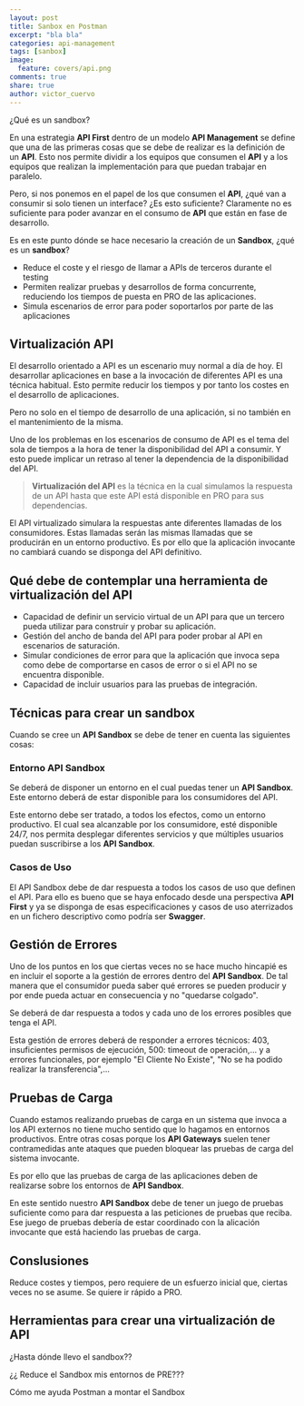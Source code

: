 ```yaml
---
layout: post
title: Sanbox en Postman
excerpt: "bla bla"
categories: api-management
tags: [sanbox]
image:
  feature: covers/api.png
comments: true
share: true
author: victor_cuervo
---
```



¿Qué es un sandbox?


En una estrategia **API First** dentro de un modelo **API Management** se define que una de las primeras cosas que se debe de realizar es la definición de un **API**. Esto nos permite dividir a los equipos que consumen el **API** y a los equipos que realizan la implementación para que puedan trabajar en paralelo.

Pero, si nos ponemos en el papel de los que consumen el **API**, ¿qué van a consumir si solo tienen un interface? ¿Es esto suficiente? Claramente no es suficiente para poder avanzar en el consumo de **API** que están en fase de desarrollo.

Es en este punto dónde se hace necesario la creación de un **Sandbox**, ¿qué es un **sandbox**?



* Reduce el coste y el riesgo de llamar a APIs de terceros durante el testing
* Permiten realizar pruebas y desarrollos de forma concurrente, reduciendo los tiempos de puesta en PRO de las aplicaciones.
* Simula escenarios de error para poder soportarlos por parte de las aplicaciones


## Virtualización API
El desarrollo orientado a API es un escenario muy normal a día de hoy. El desarrollar aplicaciones en base a la invocación de diferentes API es una técnica habitual. Esto permite reducir los tiempos y por tanto los costes en el desarrollo de aplicaciones.

Pero no solo en el tiempo de desarrollo de una aplicación, si no también en el mantenimiento de la misma.

Uno de los problemas en los escenarios de consumo de API es el tema del sola de tiempos a la hora de tener la disponibilidad del API a consumir. Y esto puede implicar un retraso al tener la dependencia de la disponibilidad del API.

> **Virtualización del API** es la técnica en la cual simulamos la respuesta de un API hasta que este API está disponible en PRO para sus dependencias.

El API virtualizado simulara la respuestas ante diferentes llamadas de los consumidores. Estas llamadas serán las mismas llamadas que se producirán en un entorno productivo. Es por ello que la aplicación invocante no cambiará cuando se disponga del API definitivo.


## Qué debe de contemplar una herramienta de virtualización del API
* Capacidad de definir un servicio virtual de un API para que un tercero pueda utilizar para construir y probar su aplicación.
* Gestión del ancho de banda del API para poder probar al API en escenarios de saturación.
* Simular condiciones de error para que la aplicación que invoca sepa como debe de comportarse en casos de error o si el API no se encuentra disponible.
* Capacidad de incluir usuarios para las pruebas de integración.

## Técnicas para crear un sandbox

Cuando se cree un **API Sandbox** se debe de tener en cuenta las siguientes cosas:

### Entorno API Sandbox
Se deberá de disponer un entorno en el cual puedas tener un **API Sandbox**. Este entorno deberá de estar disponible para los consumidores del API.

Este entorno debe ser tratado, a todos los efectos, como un entorno productivo. El cual sea alcanzable por los consumidore, esté disponible 24/7, nos permita desplegar diferentes servicios y que múltiples usuarios puedan suscribirse a los **API Sandbox**.

### Casos de Uso
El API Sandbox debe de dar respuesta a todos los casos de uso que definen el API. Para ello es bueno que se haya enfocado desde una perspectiva **API First** y ya se disponga de esas especificaciones y casos de uso aterrizados en un fichero descriptivo como podría ser **Swagger**.


## Gestión de Errores
Uno de los puntos en los que ciertas veces no se hace mucho hincapié es en incluir el soporte a la gestión de errores dentro del **API Sandbox**. De tal manera que el consumidor pueda saber qué errores se pueden producir y por ende pueda actuar en consecuencia y no "quedarse colgado".

Se deberá de dar respuesta a todos y cada uno de los errores posibles que tenga el API.

Esta gestión de errores deberá de responder a errores técnicos: 403, insuficientes permisos de ejecución, 500: timeout de operación,... y a errores funcionales, por ejemplo "El Cliente No Existe", "No se ha podido realizar la transferencia",...

## Pruebas de Carga
Cuando estamos realizando pruebas de carga en un sistema que invoca a los API externos no tiene mucho sentido que lo hagamos en entornos productivos. Entre otras cosas porque los **API Gateways** suelen tener contramedidas ante ataques que pueden bloquear las pruebas de carga del sistema invocante.

Es por ello que las pruebas de carga de las aplicaciones deben de realizarse sobre los entornos de **API Sandbox**.

En este sentido nuestro **API Sandbox** debe de tener un juego de pruebas suficiente como para dar respuesta a las peticiones de pruebas que reciba. Ese juego de pruebas debería de estar coordinado con la alicación invocante que está haciendo las pruebas de carga.

## Conslusiones

Reduce costes y tiempos, pero requiere de un esfuerzo inicial que, ciertas veces no se asume. Se quiere ir rápido a PRO.


## Herramientas para crear una virtualización de API









¿Hasta dónde llevo el sandbox??

¿¿ Reduce el Sandbox mis entornos de PRE???

Cómo me ayuda Postman a montar el Sandbox
